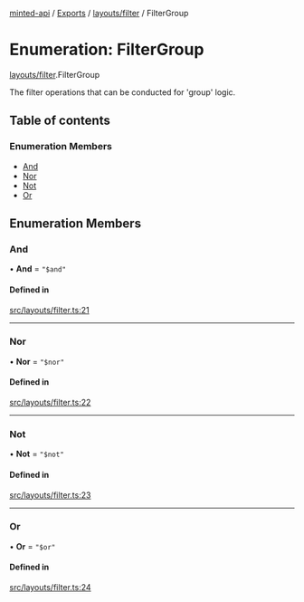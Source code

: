 [minted-api](../README.md) / [Exports](../modules.md) / [layouts/filter](../modules/layouts_filter.md) / FilterGroup

# Enumeration: FilterGroup

[layouts/filter](../modules/layouts_filter.md).FilterGroup

The filter operations that can be conducted for 'group' logic.

## Table of contents

### Enumeration Members

- [And](layouts_filter.FilterGroup.md#and)
- [Nor](layouts_filter.FilterGroup.md#nor)
- [Not](layouts_filter.FilterGroup.md#not)
- [Or](layouts_filter.FilterGroup.md#or)

## Enumeration Members

### And

• **And** = ``"$and"``

#### Defined in

[src/layouts/filter.ts:21](https://github.com/ianzepp/minted-api-ts/blob/ce6db2f/src/layouts/filter.ts#L21)

___

### Nor

• **Nor** = ``"$nor"``

#### Defined in

[src/layouts/filter.ts:22](https://github.com/ianzepp/minted-api-ts/blob/ce6db2f/src/layouts/filter.ts#L22)

___

### Not

• **Not** = ``"$not"``

#### Defined in

[src/layouts/filter.ts:23](https://github.com/ianzepp/minted-api-ts/blob/ce6db2f/src/layouts/filter.ts#L23)

___

### Or

• **Or** = ``"$or"``

#### Defined in

[src/layouts/filter.ts:24](https://github.com/ianzepp/minted-api-ts/blob/ce6db2f/src/layouts/filter.ts#L24)
